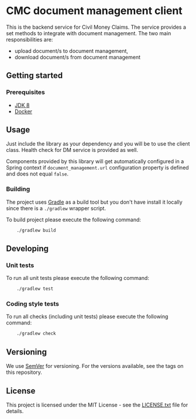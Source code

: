# CMC document management client

This is the backend service for Civil Money Claims.
The service provides a set methods to integrate with document management.
The two main responsibilities are:
 - upload document/s to document management,
 - download document/s from document management

## Getting started

### Prerequisites

- [JDK 8](https://www.oracle.com/java)
- [Docker](https://www.docker.com)

## Usage

Just include the library as your dependency and you will be to use the client class. Health check for DM service is provided as well.

Components provided by this library will get automatically configured in a Spring context if `document_management.url` configuration property is defined and does not equal `false`. 
 
### Building

The project uses [Gradle](https://gradle.org) as a build tool but you don't have install it locally since there is a
`./gradlew` wrapper script.  

To build project please execute the following command:

```bash
    ./gradlew build
```

## Developing

### Unit tests

To run all unit tests please execute the following command:

```bash
    ./gradlew test
```

### Coding style tests

To run all checks (including unit tests) please execute the following command:

```bash
    ./gradlew check
```

## Versioning

We use [SemVer](http://semver.org/) for versioning.
For the versions available, see the tags on this repository.

## License

This project is licensed under the MIT License - see the [LICENSE.txt](LICENSE.txt) file for details.
